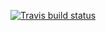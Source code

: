   <!-- badges: start -->
  [![Travis build status](https://travis-ci.com/caiwet/STAT302package.svg?branch=master)](https://travis-ci.com/caiwet/STAT302package)
  <!-- badges: end -->
